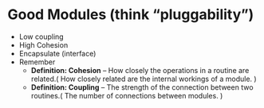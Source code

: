 # Good Modules (think “pluggability”) #
+	Low coupling
+	High Cohesion
+	Encapsulate (interface)
+	Remember
	+	**Definition: Cohesion** – How closely the operations in a routine are related.( How closely related are the internal workings of a module. )
	+	**Definition: Coupling** – The strength of the connection between two routines.( The number of connections between modules. )